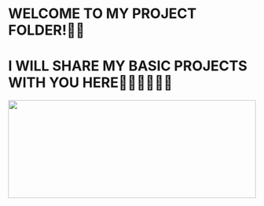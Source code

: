 # WELCOME TO MY PROJECT FOLDER!👋👋

# I WILL SHARE MY BASIC PROJECTS WITH YOU HERE🧑🏻‍💻🧑🏻‍💻

<p align="center">
  <img src="(https://github.com/user-attachments/assets/2b07221d-73c5-49bb-bbbe-7f3c43a00d89)" width="100%" height="200">
</p>
